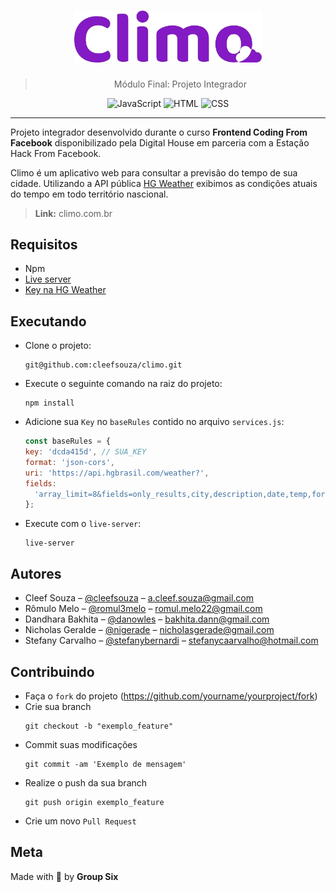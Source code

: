 <h1 align="center">
   <img alt="Climo" src="src/assets/images/logo-climo.png" width=300>
</h1>

<blockquote align="center">Módulo Final: Projeto Integrador</blockquote>

<p align="center">
    <img alt="JavaScript" src="https://img.shields.io/badge/javascript-FFA500?style=flat">
    <img alt="HTML" src="https://img.shields.io/badge/html5-orange?style=flat">
    <img alt="CSS" src="https://img.shields.io/badge/css3-009ACD?style=flat">
</p>

<hr>

Projeto integrador desenvolvido durante o curso **Frontend Coding From Facebook** disponibilizado pela Digital House em parceria com a Estação Hack From Facebook.

Climo é um aplicativo web para consultar a previsão do tempo de sua cidade. Utilizando a API pública [HG Weather](https://hgbrasil.com/status/weather) exibimos as condições atuais do tempo em todo território nascional.

> **Link:** climo.com.br

## Requisitos
- Npm
- [Live server](https://www.npmjs.com/package/live-server)
- [Key na HG Weather](https://hgbrasil.com/status/weather)

## Executando
- Clone o projeto:
  ```
  git@github.com:cleefsouza/climo.git
  ```

- Execute o seguinte comando na raiz do projeto:
  ```
  npm install
  ```

- Adicione sua `Key` no `baseRules` contido no arquivo `services.js`:
  ```javascript
  const baseRules = {
  key: 'dcda415d', // SUA_KEY
  format: 'json-cors',
  uri: 'https://api.hgbrasil.com/weather?',
  fields:
    'array_limit=8&fields=only_results,city,description,date,temp,forecast,weekday,max',
  };
  ```

- Execute com o `live-server`:
  ```
  live-server
  ```


## Autores
- Cleef Souza – [@cleefsouza](https://github.com/cleefsouza) – a.cleef.souza@gmail.com
- Rômulo Melo – [@romul3melo](https://github.com/romul3melo) – romul.melo22@gmail.com
- Dandhara Bakhita – [@danowles](https://github.com/danowles) – bakhita.dann@gmail.com
- Nicholas Geralde – [@nigerade](https://github.com/nigerade) – nicholasgerade@gmail.com
- Stefany Carvalho – [@stefanybernardi](https://github.com/StefanyBernardi) – stefanycaarvalho@hotmail.com

## Contribuindo
- Faça o `fork` do projeto (https://github.com/yourname/yourproject/fork)
- Crie sua branch
  ```
  git checkout -b "exemplo_feature"
  ```
- Commit suas modificações
  ```
  git commit -am 'Exemplo de mensagem'
  ```
- Realize o push da sua branch
  ```
  git push origin exemplo_feature
  ```
- Crie um novo `Pull Request`

## Meta

Made with 💚 by **Group Six**